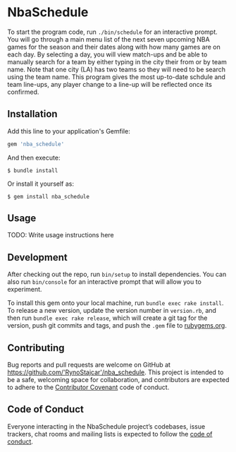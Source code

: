 # NbaSchedule

  To start the program code, run `./bin/schedule` for an interactive prompt. You will go through a main menu list of the next seven upcoming NBA games for the season and their dates along with how many games are on each day. By selecting a day, you will view match-ups and be able to manually search for a team by either typing in the city their from or by team name. Note that one city (LA) has two teams so they will need to be search using the team name. This program gives the most up-to-date schdule and team line-ups, any player change to a line-up will be reflected once its confirmed.


## Installation

Add this line to your application's Gemfile:

```ruby
gem 'nba_schedule'
```

And then execute:

    $ bundle install

Or install it yourself as:

    $ gem install nba_schedule

## Usage

TODO: Write usage instructions here

## Development

After checking out the repo, run `bin/setup` to install dependencies. You can also run `bin/console` for an interactive prompt that will allow you to experiment.

To install this gem onto your local machine, run `bundle exec rake install`. To release a new version, update the version number in `version.rb`, and then run `bundle exec rake release`, which will create a git tag for the version, push git commits and tags, and push the `.gem` file to [rubygems.org](https://rubygems.org).

## Contributing

Bug reports and pull requests are welcome on GitHub at https://github.com/'RynoStajcar'/nba_schedule. This project is intended to be a safe, welcoming space for collaboration, and contributors are expected to adhere to the [Contributor Covenant](http://contributor-covenant.org) code of conduct.

## Code of Conduct

Everyone interacting in the NbaSchedule project’s codebases, issue trackers, chat rooms and mailing lists is expected to follow the [code of conduct](https://github.com/'RynoStajcar'/nba_schedule/blob/master/CODE_OF_CONDUCT.md).
